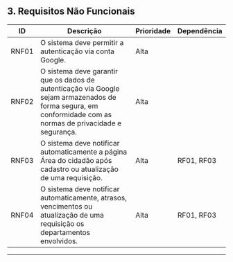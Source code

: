 ## **3. Requisitos Não Funcionais**

| **ID** | **Descrição** | **Prioridade** | **Dependência** |
|--------|---------------|----------------|-----------------|
| RNF01  | O sistema deve permitir a autenticação via conta Google. | Alta |  |
| RNF02  | O sistema deve garantir que os dados de autenticação via Google sejam armazenados de forma segura, em conformidade com as normas de privacidade e segurança. | Alta |  |
| RNF03  | O sistema deve notificar automaticamente a página  Área do cidadão após cadastro ou atualização de uma requisição. | Alta | RF01, RF03 |
| RNF04  | O sistema deve notificar automaticamente, atrasos, vencimentos ou atualização de uma requisição os departamentos envolvidos. | Alta | RF01, RF03 |
---
